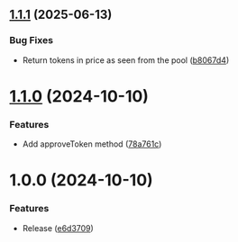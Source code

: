 ## [1.1.1](https://github.com/theothergothamdev/pancakeswap-v3-sdk-nodejs/compare/v1.1.0...v1.1.1) (2025-06-13)


### Bug Fixes

* Return tokens in price as seen from the pool ([b8067d4](https://github.com/theothergothamdev/pancakeswap-v3-sdk-nodejs/commit/b8067d44b9741a76ccbf4026e9ce6a2f39ff22c4))

# [1.1.0](https://github.com/theothergothamdev/pancakeswap-v3-sdk-nodejs/compare/v1.0.0...v1.1.0) (2024-10-10)


### Features

* Add approveToken method ([78a761c](https://github.com/theothergothamdev/pancakeswap-v3-sdk-nodejs/commit/78a761cc6d62247dee6686f543fc5905d2ce6464))

# 1.0.0 (2024-10-10)


### Features

* Release ([e6d3709](https://github.com/theothergothamdev/pancakeswap-v3-sdk-nodejs/commit/e6d3709121e44e567b9e4930332dab1994de9b67))
